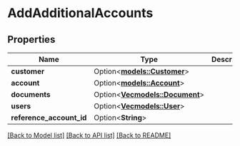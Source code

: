 # AddAdditionalAccounts

## Properties

Name | Type | Description | Notes
------------ | ------------- | ------------- | -------------
**customer** | Option<[**models::Customer**](Customer.md)> |  | [optional]
**account** | Option<[**models::Account**](Account.md)> |  | [optional]
**documents** | Option<[**Vec<models::Document>**](Document.md)> |  | [optional]
**users** | Option<[**Vec<models::User>**](User.md)> |  | [optional]
**reference_account_id** | Option<**String**> |  | [optional]

[[Back to Model list]](../README.md#documentation-for-models) [[Back to API list]](../README.md#documentation-for-api-endpoints) [[Back to README]](../README.md)


